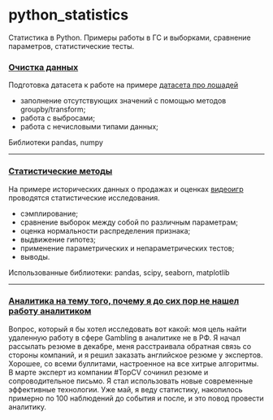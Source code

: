 # python_statistics
Статистика в Python. Примеры работы в ГС и выборками, сравнение параметров, статистические тесты. 

### [Очистка данных](https://github.com/nboravlev/python_statistics/blob/main/HW_base_statistic.ipynb)

Подготовка датасета к работе на примере [датасета про лошадей](https://raw.githubusercontent.com/obulygin/pyda_homeworks/master/statistics_basics/horse_data.csv)

- заполнение отсутствующих значений с помощью методов groupby/transform;
- работа с выбросами;
- работа с нечисловыми типами данных;

Библиотеки pandas, numpy

-------

### [Статистические методы](https://github.com/nboravlev/python_statistics/blob/main/HW_casestudy.ipynb)

На примере исторических данных о продажах и оценках [видеоигр](https://raw.githubusercontent.com/obulygin/pyda_homeworks/master/stat_case_study/vgsales.csv) проводятся статистические исследования.

- сэмплирование;
- сравнение выборок между собой по различным параметрам;
- оценка нормальности распределения признака;
- выдвижение гипотез;
- применение параметрических и непараметрических тестов;
- выводы.

Использованные библиотеки: pandas, scipy, seaborn, matplotlib

------

### [Аналитика на тему того, почему я до сих пор не нашел работу аналитиком](https://github.com/nboravlev/python_statistics/blob/main/About_job.ipynb)

Вопрос, который я бы хотел исследовать вот какой: моя цель найти удаленную работу в сфере Gambling в аналитике не в РФ. Я начал рассылать резюме в декабре, меня расстраивала обратная связь со стороны компаний, и я решил заказать английское резюме у экспертов. Хорошее, со всеми буллитами, настроенное на все хитрые алгоритмы. В марте эксперт из компании #TopCV сочинил резюме и сопроводительное письмо. Я стал использовать новые современные эффективные технологии. Уже май, я веду статистику, накопилось примерно по 100 наблюдений до события и после, и это повод провести аналитику.
